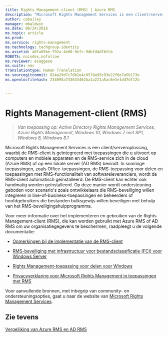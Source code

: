 ```yaml
---
title: Rights Management-client (RMS) | Azure RMS
description: "Microsoft Rights Management Services is een client/serveroplossing, waarbij de RMS-client is geïntegreerd met toepassingen die u uitvoert op computers en mobiele apparaten en de RMS-service zich in de cloud (Azure RMS) of op een lokale server (AD RMS) bevindt. In sommige toepassingen, zoals Office-toepassingen, de RMS-toepassing voor delen en toepassingen met RMS-functionaliteit van softwareleveranciers, wordt de RMS-client automatisch geïnstalleerd. De RMS-client kan echter ook handmatig worden geïnstalleerd. Op deze manier wordt ondersteuning geboden voor scenario's zoals ontwikkelaars die RMS-beveiliging willen integreren in line-of-business-toepassingen en beheerders of hoofdgebruikers die bestanden bulksgewijs willen beveiligen met behulp van het RMS-beveiligingshulpprogramma."
author: cabailey
manager: mbaldwin
ms.date: 08/24/2016
ms.topic: article
ms.prod: 
ms.service: rights-management
ms.technology: techgroup-identity
ms.assetid: a6fa85be-f92a-4e00-9efc-9dbfd4dfbfcb
ROBOTS: noindex,nofollow
ms.reviewer: esaggese
ms.suite: ems
translationtype: Human Translation
ms.sourcegitcommit: 024a29d7c7db2e4c0578a95c93e22f8e7a5b173e
ms.openlocfilehash: 234095a733633462ba1a221a5ac6e1e1d47df12b


---
```


# Rights Management-client (RMS)

>*Van toepassing op: Active Directory Rights Management Services, Azure Rights Management, Windows 10, Windows 7 met SP1, Windows 8, Windows 8.1*

Microsoft Rights Management Services is een client/serveroplossing, waarbij de RMS-client is geïntegreerd met toepassingen die u uitvoert op computers en mobiele apparaten en de RMS-service zich in de cloud (Azure RMS) of op een lokale server (AD RMS) bevindt. In sommige toepassingen, zoals Office-toepassingen, de RMS-toepassing voor delen en toepassingen met RMS-functionaliteit van softwareleveranciers, wordt de RMS-client automatisch geïnstalleerd. De RMS-client kan echter ook handmatig worden geïnstalleerd. Op deze manier wordt ondersteuning geboden voor scenario's zoals ontwikkelaars die RMS-beveiliging willen integreren in line-of-business-toepassingen en beheerders of hoofdgebruikers die bestanden bulksgewijs willen beveiligen met behulp van het RMS-beveiligingshulpprogramma.

Voor meer informatie over het implementeren en gebruiken van de Rights Management-client (RMS), die kan worden gebruikt met Azure RMS of AD RMS om uw organisatiegegevens te beschermen, raadpleegt u de volgende documentatie:

- [Opmerkingen bij de implementatie van de RMS-client](client-deployment-notes.md)

- [RMS-beveiliging met infrastructuur voor bestandsclassificatie (FCI) voor Windows Server](configure-fci.md)

- [Rights Management-toepassing voor delen voor Windows](sharing-app-windows.md)

- [Privacyverklaring voor Microsoft Rights Management in toepassingen met RMS](privacy-statement-rms-enlightened-applications.md)


Voor aanvullende bronnen, met inbegrip van community- en ondersteuningsopties, gaat u naar de website van [Microsoft Rights Management Services](https://www.microsoft.com/rms).

## Zie tevens
[Vergelijking van Azure RMS en AD RMS](../understand-explore/compare-azure-rms-ad-rms.md)



<!--HONumber=Aug16_HO4-->


